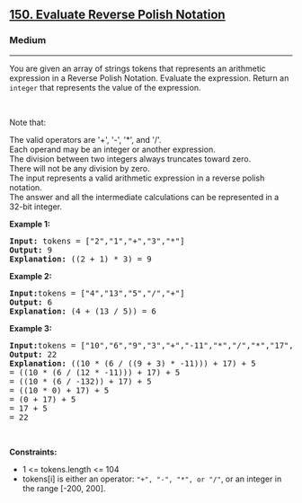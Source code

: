 <h2><a href="https://leetcode.com/problems/evaluate-reverse-polish-notation/">150. Evaluate Reverse Polish Notation</a></h2><h3>Medium</h3><hr><div><p>
You are given an array of strings tokens that represents an arithmetic expression in a Reverse Polish Notation.
Evaluate the expression. Return an <code>integer</code> that represents the value of the expression.</p>

<p>&nbsp;</p>
  
Note that:

  <p>The valid operators are '+', '-', '*', and '/'. <br>
  Each operand may be an integer or another expression.<br>
  The division between two integers always truncates toward zero.<br>
  There will not be any division by zero.<br>
  The input represents a valid arithmetic expression in a reverse polish notation.<br>
  The answer and all the intermediate calculations can be represented in a 32-bit integer.</p>
  
<p><strong class="example">Example 1:</strong></p>
<pre><strong>Input:</strong> tokens = ["2","1","+","3","*"]
<strong>Output:</strong> 9
<strong>Explanation:</strong> ((2 + 1) * 3) = 9
</pre>

<p><strong class="example">Example 2:</strong></p>

<pre><strong>Input:</strong>tokens = ["4","13","5","/","+"]
<strong>Output:</strong> 6
<strong>Explanation:</strong> (4 + (13 / 5)) = 6
</pre>

<p><strong class="example">Example 3:</strong></p>

<pre><strong>Input:</strong>tokens = ["10","6","9","3","+","-11","*","/","*","17","+","5","+"]
<strong>Output:</strong> 22
<strong>Explanation:</strong> ((10 * (6 / ((9 + 3) * -11))) + 17) + 5
= ((10 * (6 / (12 * -11))) + 17) + 5
= ((10 * (6 / -132)) + 17) + 5
= ((10 * 0) + 17) + 5
= (0 + 17) + 5
= 17 + 5
= 22
</pre>

<p>&nbsp;</p>
<p><strong>Constraints:</strong></p>

<ul>
  <li>1 <= tokens.length <= 104</li>
  <li>tokens[i] is either an operator: <code>"+", "-", "*", or "/"</code>, or an integer in the range [-200, 200].</li>
</ul>

<p>&nbsp;</p>
 
